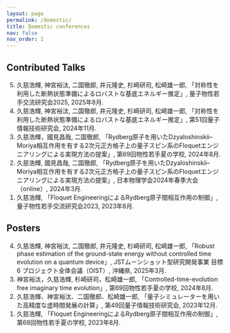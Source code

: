 ```yaml
---
layout: page
permalink: /domestic/
title: Domestic conferences
nav: false
nav_order: 1
---
```

<!-- _pages/domestic.md -->
<div class="publications">

<h2>Contributed Talks</h2>

<ol reversed>
  <li> 久慈浩輝, 神宮裕汰, 二国徹郎, 井元隆史, 杉崎研司, 松崎雄一郎, 「対称性を利用した断熱状態準備によるロバストな基底エネルギー推定」, 量子物性若手交流研究会2025, 2025年8月. </li>
  <li> 久慈浩輝, 神宮裕汰, 二国徹郎, 井元隆史, 杉崎研司, 松崎雄一郎, 「対称性を利用した断熱状態準備によるロバストな基底エネルギー推定」, 第51回量子情報技術研究会, 2024年11月. </li>
  <li> 久慈浩輝，國見昌哉, 二国徹郎, 「Rydberg原子を用いたDzyaloshinskii–Moriya相互作用を有する2次元正方格子上の量子スピン系のFloquetエンジニアリングによる実現方法の提案」, 第69回物性若手夏の学校, 2024年8月. </li>
  <li> 久慈浩輝, 國見昌哉, 二国徹郎, 「Rydberg原子を用いたDzyaloshinskii–Moriya相互作用を有する2次元正方格子上の量子スピン系のFloquetエンジニアリングによる実現方法の提案」, 日本物理学会2024年春季大会（online）, 2024年3月. </li>
  <li> 久慈浩輝, 「Floquet EngineeringによるRydberg原子間相互作用の制御」, 量子物性若手交流研究会2023, 2023年8月. </li>
</ol>

<h2>Posters</h2>

<ol reversed>
  <li> 久慈浩輝, 神宮裕汰, 二国徹郎, 井元隆史, 杉崎研司, 松崎雄一郎, 「Robust phase estimation of the ground-state energy without controlled time evolution on a quantum device」, JSTムーンショット型研究開発事業 目標6 プロジェクト全体会議（OIST）, 沖縄県, 2025年3月. </li>
  <li> 神宮裕汰，久慈浩輝, 杉崎研司，松崎雄一郎, 「Controlled-time-evolution free imaginary time evolution」, 第69回物性若手夏の学校, 2024年8月. </li>
  <li> 久慈浩輝、神宮裕汰、二国徹郎、松崎雄一郎, 「量子シミュレーターを用いた高精度な虚時間発展の計算」, 第49回量子情報技術研究会, 2023年12月. </li>
  <li> 久慈浩輝, 「Floquet EngineeringによるRydberg原子間相互作用の制御」, 第68回物性若手夏の学校, 2023年8月. </li>
</ol>

</div>